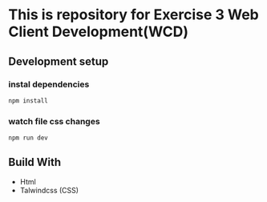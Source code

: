 # This is repository for Exercise 3 Web Client Development(WCD)

## Development setup

### instal dependencies

```bash
npm install
```

### watch file css changes

```
npm run dev
```

## Build With

- Html
- Talwindcss (CSS)
